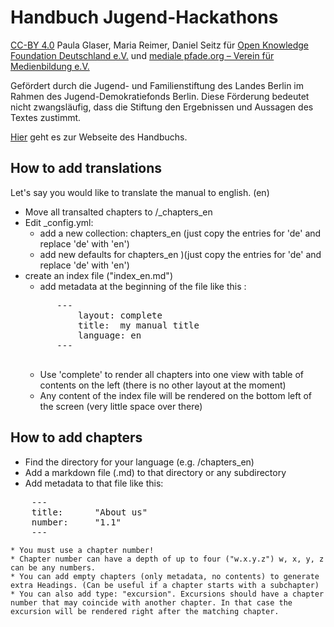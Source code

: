 # Handbuch Jugend-Hackathons
[CC-BY 4.0](https://creativecommons.org/licenses/by/4.0/) Paula Glaser, Maria Reimer, Daniel Seitz für [Open Knowledge Foundation Deutschland e.V.](http://www.okfn.de) und [mediale pfade.org – Verein für Medienbildung e.V.](http://www.medialepfade.org) 

Gefördert durch die Jugend- und Familienstiftung des Landes Berlin im Rahmen des Jugend-Demokratiefonds Berlin. Diese Förderung bedeutet nicht zwangsläufig, dass die Stiftung den Ergebnissen und Aussagen des Textes zustimmt.

[Hier](https://jugendhackt.github.io/Handbuch-Jugend-Hackathons) geht es zur Webseite des Handbuchs.



## How to add translations

Let's say you would like to translate the manual to english. (en)

* Move all transalted chapters to /_chapters_en
* Edit _config.yml:
	* add a new collection: chapters_en (just copy the entries for 'de' and replace 'de' with 'en')
	* add new defaults for chapters_en )(just copy the entries for 'de' and replace 'de' with 'en')
* create an index file ("index_en.md")
	* add metadata at the beginning of the file like this :
	<pre>
		---
			layout: complete
			title:	my manual title
			language: en
		---
	</pre>
	* Use 'complete' to render all chapters into one view with table of contents on the left (there is no other layout at the moment)
	* Any content of the index file will be rendered on the bottom left of the screen (very little space over there)


## How to add chapters
* Find the directory for your language (e.g. /chapters_en)
* Add a markdown file (.md)  to that directory or any subdirectory
* Add metadata to that file like this:
<pre>
	---
	title: 		"About us"
	number: 	"1.1"
	---
</pre>
	* You must use a chapter number!
	* Chapter number can have a depth of up to four ("w.x.y.z") w, x, y, z can be any numbers.
	* You can add empty chapters (only metadata, no contents) to generate extra Headings. (Can be useful if a chapter starts with a subchapter)
	* You can also add type: "excursion". Excursions should have a chapter number that may coincide with another chapter. In that case the excursion will be rendered right after the matching chapter.
